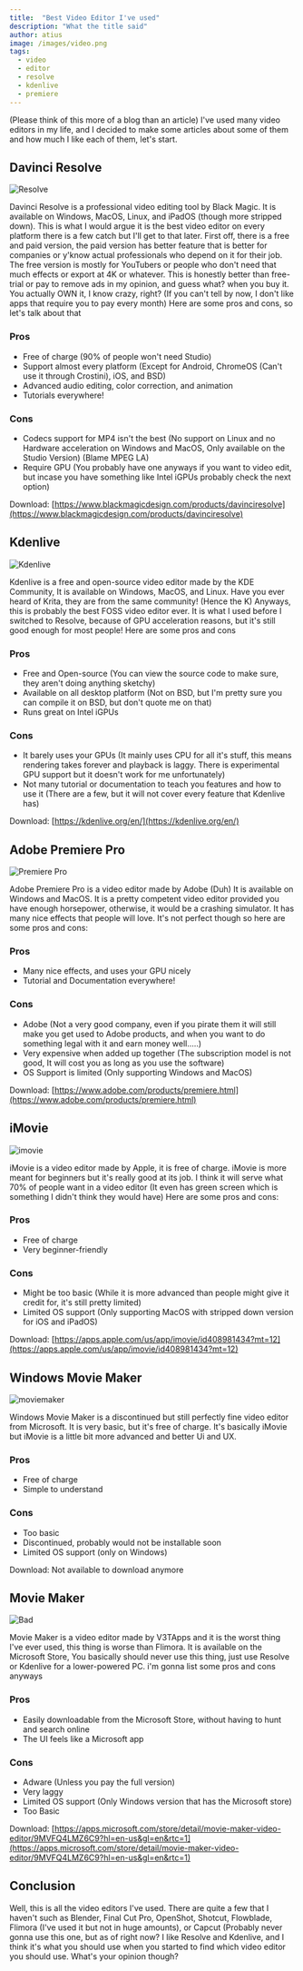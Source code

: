 ```yaml
---
title:  "Best Video Editor I've used"
description: "What the title said"
author: atius
image: /images/video.png
tags:
  - video
  - editor
  - resolve
  - kdenlive
  - premiere
---
```


(Please think of this more of a blog than an article) I've used many video editors in my life, and I decided to make some articles about some of them and how much I like each of them, let's start. 

## Davinci Resolve

![Resolve](/images/Resolve.png)

Davinci Resolve is a professional video editing tool by Black Magic. It is available on Windows, MacOS, Linux, and iPadOS (though more stripped down). This is what I would argue it is the best video editor on every platform there is a few catch but I'll get to that later. First off, there is a free and paid version, the paid version has better feature that is better for companies or y'know actual professionals who depend on it for their job. The free version is mostly for YouTubers or people who don't need that much effects or export at 4K or whatever. This is honestly better than free-trial or pay to remove ads in my opinion, and guess what? when you buy it. You actually OWN it, I know crazy, right? (If you can't tell by now, I don't like apps that require you to pay every month) Here are some pros and cons, so let's talk about that

### Pros
- Free of charge (90% of people won't need Studio)
- Support almost every platform (Except for Android, ChromeOS (Can't use it through Crostini), iOS, and BSD)
- Advanced audio editing, color correction, and animation
- Tutorials everywhere!

### Cons
- Codecs support for MP4 isn't the best (No support on Linux and no Hardware acceleration on Windows and MacOS, Only available on the Studio Version) (Blame MPEG LA)
- Require GPU (You probably have one anyways if you want to video edit, but incase you have something like Intel iGPUs probably check the next option)

Download: [https://www.blackmagicdesign.com/products/davinciresolve](https://www.blackmagicdesign.com/products/davinciresolve)

## Kdenlive

![Kdenlive](/images/Kdenlive.png)

Kdenlive is a free and open-source video editor made by the KDE Community, It is available on Windows, MacOS, and Linux. Have you ever heard of Krita, they are from the same community! (Hence the K) Anyways, this is probably the best FOSS video editor ever. It is what I used before I switched to Resolve, because of GPU acceleration reasons, but it's still good enough for most people! Here are some pros and cons

### Pros
- Free and Open-source (You can view the source code to make sure, they aren't doing anything sketchy)
- Available on all desktop platform (Not on BSD, but I'm pretty sure you can compile it on BSD, but don't quote me on that)
- Runs great on Intel iGPUs

### Cons
- It barely uses your GPUs (It mainly uses CPU for all it's stuff, this means rendering takes forever and playback is laggy. There is experimental GPU support but it doesn't work for me unfortunately)
- Not many tutorial or documentation to teach you features and how to use it (There are a few, but it will not cover every feature that Kdenlive has)

Download: [https://kdenlive.org/en/](https://kdenlive.org/en/)

## Adobe Premiere Pro 

![Premiere Pro](/images/premiere.png)

Adobe Premiere Pro is a video editor made by Adobe (Duh) It is available on Windows and MacOS. It is a pretty competent video editor provided you have enough horsepower, otherwise, it would be a crashing simulator. It has many nice effects that people will love. It's not perfect though so here are some pros and cons:

### Pros
- Many nice effects, and uses your GPU nicely
- Tutorial and Documentation everywhere!

### Cons
- Adobe (Not a very good company, even if you pirate them it will still make you get used to Adobe products, and when you want to do something legal with it and earn money well.....) 
- Very expensive when added up together (The subscription model is not good, It will cost you as long as you use the software)
- OS Support is limited (Only supporting Windows and MacOS)

Download: [https://www.adobe.com/products/premiere.html](https://www.adobe.com/products/premiere.html)

## iMovie

![imovie](/images/imovie.png)

iMovie is a video editor made by Apple, it is free of charge. iMovie is more meant for beginners but it's really good at its job. I think it will serve what 70% of people want in a video editor (It even has green screen which is something I didn't think they would have) Here are some pros and cons:

### Pros
- Free of charge
- Very beginner-friendly

### Cons
- Might be too basic (While it is more advanced than people might give it credit for, it's still pretty limited)
- Limited OS support (Only supporting MacOS with stripped down version for iOS and iPadOS)

Download: [https://apps.apple.com/us/app/imovie/id408981434?mt=12](https://apps.apple.com/us/app/imovie/id408981434?mt=12)

## Windows Movie Maker

![moviemaker](/images/moviemake.png)

Windows Movie Maker is a discontinued but still perfectly fine video editor from Microsoft. It is very basic, but it's free of charge. It's basically iMovie but iMovie is a little bit more advanced and better Ui and UX. 

### Pros
- Free of charge
- Simple to understand

### Cons
- Too basic
- Discontinued, probably would not be installable soon
- Limited OS support (only on Windows)

Download: Not available to download anymore

## Movie Maker

![Bad](/images/worst.jpg)

Movie Maker is a video editor made by V3TApps and it is the worst thing I've ever used, this thing is worse than Flimora. It is available on the Microsoft Store, You basically should never use this thing, just use Resolve or Kdenlive for a lower-powered PC. i'm gonna list some pros and cons anyways

### Pros
- Easily downloadable from the Microsoft Store, without having to hunt and search online
- The UI feels like a Microsoft app

### Cons
- Adware (Unless you pay the full version)
- Very laggy
- Limited OS support (Only Windows version that has the Microsoft store)
- Too Basic

Download: [https://apps.microsoft.com/store/detail/movie-maker-video-editor/9MVFQ4LMZ6C9?hl=en-us&gl=en&rtc=1](https://apps.microsoft.com/store/detail/movie-maker-video-editor/9MVFQ4LMZ6C9?hl=en-us&gl=en&rtc=1)

## Conclusion

Well, this is all the video editors I've used. There are quite a few that I haven't such as Blender, Final Cut Pro, OpenShot, Shotcut, Flowblade, Flimora (I've used it but not in huge amounts), or Capcut (Probably never gonna use this one, but as of right now? I like Resolve and Kdenlive, and I think it's what you should use when you started to find which video editor you should use. What's your opinion though?
